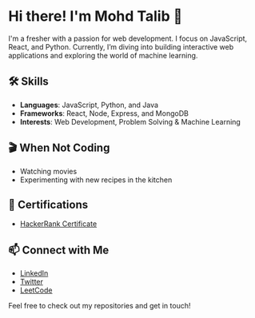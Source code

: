 # Hi there! I'm Mohd Talib 👋

I'm a fresher with a passion for web development. I focus on JavaScript, React, and Python. Currently, I’m diving into building interactive web applications and exploring the world of machine learning.

## 🛠️ Skills
- **Languages**: JavaScript, Python, and Java
- **Frameworks**: React, Node, Express, and MongoDB
- **Interests**: Web Development, Problem Solving & Machine Learning

## 🎬 When Not Coding
- Watching movies
- Experimenting with new recipes in the kitchen

## 📜 Certifications
- [HackerRank Certificate](https://www.hackerrank.com/certificates/c3dbc57b5679)

## 📫 Connect with Me
- [LinkedIn](https://www.linkedin.com/in/mohd-talib-688539172/)
- [Twitter](https://twitter.com/Talib__Saeed)
- [LeetCode](https://leetcode.com/u/Talib_Saeed/)

Feel free to check out my repositories and get in touch!

